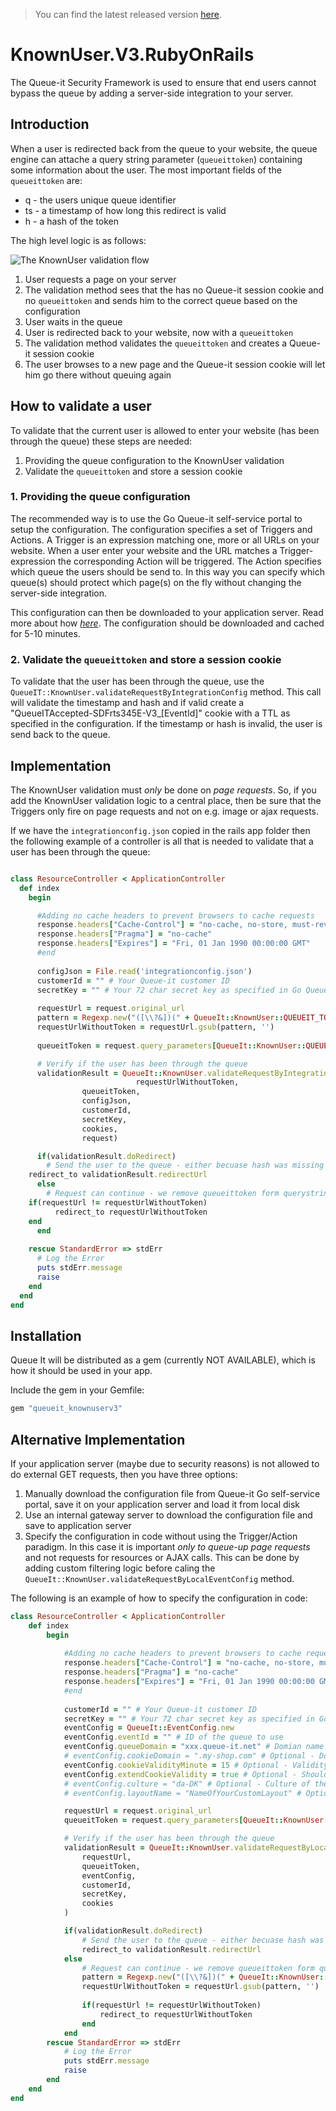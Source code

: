 >You can find the latest released version [here](https://github.com/queueit/KnownUser.V3.RubyOnRails/releases/latest).

# KnownUser.V3.RubyOnRails
The Queue-it Security Framework is used to ensure that end users cannot bypass the queue by adding a server-side integration to your server. 

## Introduction
When a user is redirected back from the queue to your website, the queue engine can attache a query string parameter (`queueittoken`) containing some information about the user. 
The most important fields of the `queueittoken` are:

 - q - the users unique queue identifier
 - ts - a timestamp of how long this redirect is valid
 - h - a hash of the token


The high level logic is as follows:

![The KnownUser validation flow](https://github.com/queueit/KnownUser.V3.RubyOnRails/blob/master/Documentation/KnownUser%20flow.PNG)

 1. User requests a page on your server
 2. The validation method sees that the has no Queue-it session cookie and no `queueittoken` and sends him to the correct queue based on the configuration
 3. User waits in the queue
 4. User is redirected back to your website, now with a `queueittoken`
 5. The validation method validates the `queueittoken` and creates a Queue-it session cookie
 6. The user browses to a new page and the Queue-it session cookie will let him go there without queuing again

## How to validate a user
To validate that the current user is allowed to enter your website (has been through the queue) these steps are needed:

 1. Providing the queue configuration to the KnownUser validation
 2. Validate the `queueittoken` and store a session cookie


### 1. Providing the queue configuration
The recommended way is to use the Go Queue-it self-service portal to setup the configuration. 
The configuration specifies a set of Triggers and Actions. A Trigger is an expression matching one, more or all URLs on your website. 
When a user enter your website and the URL matches a Trigger-expression the corresponding Action will be triggered. 
The Action specifies which queue the users should be send to. 
In this way you can specify which queue(s) should protect which page(s) on the fly without changing the server-side integration.

This configuration can then be downloaded to your application server. 
Read more about how *[here](https://github.com/queueit/KnownUser.V3.RubyOnRails/tree/master/Documentation)*. 
The configuration should be downloaded and cached for 5-10 minutes. 

### 2. Validate the `queueittoken` and store a session cookie
To validate that the user has been through the queue, use the `QueueIT::KnownUser.validateRequestByIntegrationConfig` method. 
This call will validate the timestamp and hash and if valid create a "QueueITAccepted-SDFrts345E-V3_[EventId]" cookie with a TTL as specified in the configuration.
If the timestamp or hash is invalid, the user is send back to the queue.


## Implementation
The KnownUser validation must *only* be done on *page requests*. 
So, if you add the KnownUser validation logic to a central place, then be sure that the Triggers only fire on page requests and not on e.g. image or ajax requests.

If we have the `integrationconfig.json` copied in the rails app folder then 
the following example of a controller is all that is needed to validate that a user has been through the queue:

```ruby

class ResourceController < ApplicationController
  def index
    begin

      #Adding no cache headers to prevent browsers to cache requests
      response.headers["Cache-Control"] = "no-cache, no-store, must-revalidate"
      response.headers["Pragma"] = "no-cache"
      response.headers["Expires"] = "Fri, 01 Jan 1990 00:00:00 GMT"
      #end
			
      configJson = File.read('integrationconfig.json')
      customerId = "" # Your Queue-it customer ID
      secretKey = "" # Your 72 char secret key as specified in Go Queue-it self-service platform
		
      requestUrl = request.original_url
      pattern = Regexp.new("([\\?&])(" + QueueIt::KnownUser::QUEUEIT_TOKEN_KEY + "=[^&]*)", Regexp::IGNORECASE)
      requestUrlWithoutToken = requestUrl.gsub(pattern, '')
			
      queueitToken = request.query_parameters[QueueIt::KnownUser::QUEUEIT_TOKEN_KEY.to_sym]

      # Verify if the user has been through the queue
      validationResult = QueueIt::KnownUser.validateRequestByIntegrationConfig(
	                        requestUrlWithoutToken,
				queueitToken,
				configJson,
				customerId,
				secretKey,
				cookies,
				request)

      if(validationResult.doRedirect)			
        # Send the user to the queue - either becuase hash was missing or becuase is was invalid
	redirect_to validationResult.redirectUrl
      else
        # Request can continue - we remove queueittoken form querystring parameter to avoid sharing of user specific token	
	if(requestUrl != requestUrlWithoutToken)
          redirect_to requestUrlWithoutToken
	end
      end
    
    rescue StandardError => stdErr
      # Log the Error
      puts stdErr.message
      raise
    end
  end
end
```

## Installation
Queue It will be distributed as a gem (currently NOT AVAILABLE), which is how it should be used in your app.

Include the gem in your Gemfile:

```ruby
gem "queueit_knownuserv3"
```

## Alternative Implementation
If your application server (maybe due to security reasons) is not allowed to do external GET requests, then you have three options:

1. Manually download the configuration file from Queue-it Go self-service portal, save it on your application server and load it from local disk
2. Use an internal gateway server to download the configuration file and save to application server
3. Specify the configuration in code without using the Trigger/Action paradigm. In this case it is important *only to queue-up page requests* and not requests for resources or AJAX calls. 
This can be done by adding custom filtering logic before caling the `QueueIt::KnownUser.validateRequestByLocalEventConfig` method. 

The following is an example of how to specify the configuration in code:

```ruby
class ResourceController < ApplicationController	
	def index	
		begin
		
			#Adding no cache headers to prevent browsers to cache requests
			response.headers["Cache-Control"] = "no-cache, no-store, must-revalidate"
			response.headers["Pragma"] = "no-cache"
			response.headers["Expires"] = "Fri, 01 Jan 1990 00:00:00 GMT"
			#end
			
			customerId = "" # Your Queue-it customer ID
			secretKey = "" # Your 72 char secret key as specified in Go Queue-it self-service platform		
			eventConfig = QueueIt::EventConfig.new
			eventConfig.eventId = "" # ID of the queue to use
			eventConfig.queueDomain = "xxx.queue-it.net" # Domian name of the queue - usually in the format [CustomerId].queue-it.net
			# eventConfig.cookieDomain = ".my-shop.com" # Optional - Domain name where the Queue-it session cookie should be saved
			eventConfig.cookieValidityMinute = 15 # Optional - Validity of the Queue-it session cookie. Default is 10 minutes
			eventConfig.extendCookieValidity = true # Optional - Should the Queue-it session cookie validity time be extended each time the validation runs? Default is true.
			# eventConfig.culture = "da-DK" # Optional - Culture of the queue ticket layout in the format specified here: https:#msdn.microsoft.com/en-us/library/ee825488(v=cs.20).aspx Default is to use what is specified on Event
			# eventConfig.layoutName = "NameOfYourCustomLayout" # Optional - Name of the queue ticket layout - e.g. "Default layout by Queue-it". Default is to take what is specified on the Event

			requestUrl = request.original_url
			queueitToken = request.query_parameters[QueueIt::KnownUser::QUEUEIT_TOKEN_KEY.to_sym]

			# Verify if the user has been through the queue
			validationResult = QueueIt::KnownUser.validateRequestByLocalEventConfig(
				requestUrl,
				queueitToken,
				eventConfig,
				customerId,
				secretKey,
				cookies
			)

			if(validationResult.doRedirect)			
				# Send the user to the queue - either becuase hash was missing or becuase is was invalid
				redirect_to validationResult.redirectUrl
			else
				# Request can continue - we remove queueittoken form querystring parameter to avoid sharing of user specific token				
				pattern = Regexp.new("([\\?&])(" + QueueIt::KnownUser::QUEUEIT_TOKEN_KEY + "=[^&]*)", Regexp::IGNORECASE)
				requestUrlWithoutToken = requestUrl.gsub(pattern, '')
				
				if(requestUrl != requestUrlWithoutToken)
					redirect_to requestUrlWithoutToken
				end
			end
		rescue StandardError => stdErr
			# Log the Error
			puts stdErr.message
			raise
		end
	end
end
```
